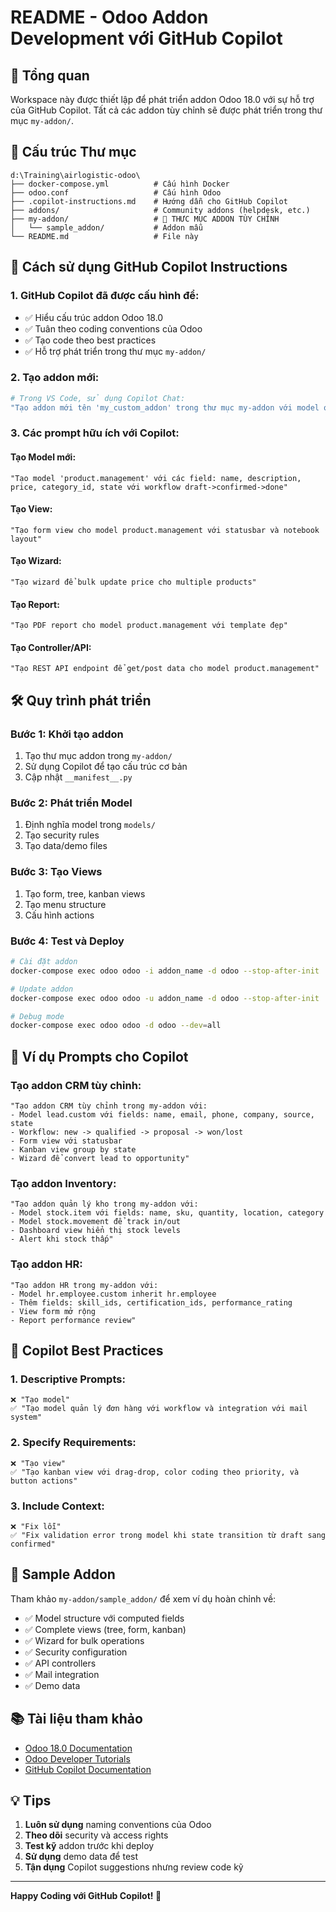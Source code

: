 # README - Odoo Addon Development với GitHub Copilot

## 🚀 Tổng quan
Workspace này được thiết lập để phát triển addon Odoo 18.0 với sự hỗ trợ của GitHub Copilot. Tất cả các addon tùy chỉnh sẽ được phát triển trong thư mục `my-addon/`.

## 📁 Cấu trúc Thư mục
```
d:\Training\airlogistic-odoo\
├── docker-compose.yml          # Cấu hình Docker
├── odoo.conf                   # Cấu hình Odoo
├── .copilot-instructions.md    # Hướng dẫn cho GitHub Copilot
├── addons/                     # Community addons (helpdesk, etc.)
├── my-addon/                   # 🎯 THƯC MỤC ADDON TÙY CHỈNH
│   └── sample_addon/           # Addon mẫu
└── README.md                   # File này
```

## 🎯 Cách sử dụng GitHub Copilot Instructions

### 1. GitHub Copilot đã được cấu hình để:
- ✅ Hiểu cấu trúc addon Odoo 18.0
- ✅ Tuân theo coding conventions của Odoo
- ✅ Tạo code theo best practices
- ✅ Hỗ trợ phát triển trong thư mục `my-addon/`

### 2. Tạo addon mới:
```bash
# Trong VS Code, sử dụng Copilot Chat:
"Tạo addon mới tên 'my_custom_addon' trong thư mục my-addon với model quản lý sản phẩm"
```

### 3. Các prompt hữu ích với Copilot:

#### Tạo Model mới:
```
"Tạo model 'product.management' với các field: name, description, price, category_id, state với workflow draft->confirmed->done"
```

#### Tạo View:
```
"Tạo form view cho model product.management với statusbar và notebook layout"
```

#### Tạo Wizard:
```
"Tạo wizard để bulk update price cho multiple products"
```

#### Tạo Report:
```
"Tạo PDF report cho model product.management với template đẹp"
```

#### Tạo Controller/API:
```
"Tạo REST API endpoint để get/post data cho model product.management"
```

## 🛠️ Quy trình phát triển

### Bước 1: Khởi tạo addon
1. Tạo thư mục addon trong `my-addon/`
2. Sử dụng Copilot để tạo cấu trúc cơ bản
3. Cập nhật `__manifest__.py`

### Bước 2: Phát triển Model
1. Định nghĩa model trong `models/`
2. Tạo security rules
3. Tạo data/demo files

### Bước 3: Tạo Views
1. Tạo form, tree, kanban views
2. Tạo menu structure
3. Cấu hình actions

### Bước 4: Test và Deploy
```bash
# Cài đặt addon
docker-compose exec odoo odoo -i addon_name -d odoo --stop-after-init

# Update addon
docker-compose exec odoo odoo -u addon_name -d odoo --stop-after-init

# Debug mode
docker-compose exec odoo odoo -d odoo --dev=all
```

## 📝 Ví dụ Prompts cho Copilot

### Tạo addon CRM tùy chỉnh:
```
"Tạo addon CRM tùy chỉnh trong my-addon với:
- Model lead.custom với fields: name, email, phone, company, source, state
- Workflow: new -> qualified -> proposal -> won/lost
- Form view với statusbar
- Kanban view group by state
- Wizard để convert lead to opportunity"
```

### Tạo addon Inventory:
```
"Tạo addon quản lý kho trong my-addon với:
- Model stock.item với fields: name, sku, quantity, location, category
- Model stock.movement để track in/out
- Dashboard view hiển thị stock levels
- Alert khi stock thấp"
```

### Tạo addon HR:
```
"Tạo addon HR trong my-addon với:
- Model hr.employee.custom inherit hr.employee
- Thêm fields: skill_ids, certification_ids, performance_rating
- View form mở rộng
- Report performance review"
```

## 🎨 Copilot Best Practices

### 1. Descriptive Prompts:
```
❌ "Tạo model"
✅ "Tạo model quản lý đơn hàng với workflow và integration với mail system"
```

### 2. Specify Requirements:
```
❌ "Tạo view"
✅ "Tạo kanban view với drag-drop, color coding theo priority, và button actions"
```

### 3. Include Context:
```
❌ "Fix lỗi"
✅ "Fix validation error trong model khi state transition từ draft sang confirmed"
```

## 🚀 Sample Addon
Tham khảo `my-addon/sample_addon/` để xem ví dụ hoàn chỉnh về:
- ✅ Model structure với computed fields
- ✅ Complete views (tree, form, kanban)
- ✅ Wizard for bulk operations
- ✅ Security configuration
- ✅ API controllers
- ✅ Mail integration
- ✅ Demo data

## 📚 Tài liệu tham khảo
- [Odoo 18.0 Documentation](https://www.odoo.com/documentation/18.0/)
- [Odoo Developer Tutorials](https://www.odoo.com/documentation/18.0/developer/)
- [GitHub Copilot Documentation](https://docs.github.com/en/copilot)

## 💡 Tips
1. **Luôn sử dụng** naming conventions của Odoo
2. **Theo dõi** security và access rights
3. **Test kỹ** addon trước khi deploy
4. **Sử dụng** demo data để test
5. **Tận dụng** Copilot suggestions nhưng review code kỹ

---
**Happy Coding với GitHub Copilot! 🚀**
